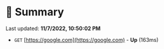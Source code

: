 # 📖 Summary
Last updated: **11/7/2022, 10:50:02 PM**

- `GET` [https://google.com](https://google.com) - **Up** (163ms)

